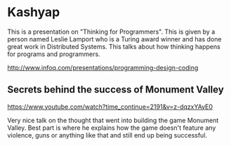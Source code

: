 Kashyap
=======


This is a presentation on "Thinking for Programmers". This is given by a
person named Leslie Lamport who is a Turing award winner and has done
great work in Distributed Systems. This talks about how thinking happens
for programs and programmers.

http://www.infoq.com/presentations/programming-design-coding


Secrets behind the success of Monument Valley
---------------------------------------------

https://www.youtube.com/watch?time_continue=2191&v=z-dqzxYAyE0

Very nice talk on the thought that went into building the game Monument
Valley. Best part is where he explains how the game doesn't feature any
violence, guns or anything like that and still end up being successful.

